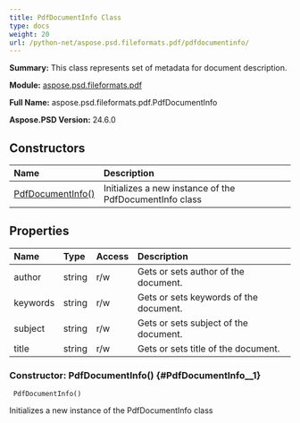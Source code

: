 ```yaml
---
title: PdfDocumentInfo Class
type: docs
weight: 20
url: /python-net/aspose.psd.fileformats.pdf/pdfdocumentinfo/
---
```


**Summary:** This class represents set of metadata for document description.

**Module:** [aspose.psd.fileformats.pdf](/psd/python-net/aspose.psd.fileformats.pdf/)

**Full Name:** aspose.psd.fileformats.pdf.PdfDocumentInfo

**Aspose.PSD Version:** 24.6.0

## **Constructors**
| **Name** | **Description** |
| :- | :- |
| [PdfDocumentInfo()](#PdfDocumentInfo__1) | Initializes a new instance of the PdfDocumentInfo class |
## **Properties**
| **Name** | **Type** | **Access** | **Description** |
| :- | :- | :- | :- |
| author | string | r/w | Gets or sets author of the document. |
| keywords | string | r/w | Gets or sets keywords of the document. |
| subject | string | r/w | Gets or sets subject of the document. |
| title | string | r/w | Gets or sets title of the document. |


### Constructor: PdfDocumentInfo() {#PdfDocumentInfo__1}


```
 PdfDocumentInfo() 
```

Initializes a new instance of the PdfDocumentInfo class

